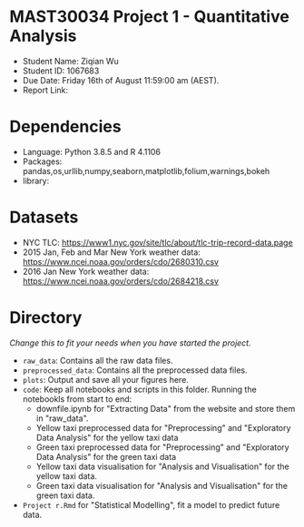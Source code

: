 # MAST30034 Project 1 - Quantitative Analysis
- Student Name: Ziqian Wu
- Student ID: 1067683
- Due Date: Friday 16th of August 11:59:00 am (AEST).
- Report Link: 

# Dependencies
- Language: Python 3.8.5 and R 4.1106
- Packages: pandas,os,urllib,numpy,seaborn,matplotlib,folium,warnings,bokeh
- library:



# Datasets
- NYC TLC: https://www1.nyc.gov/site/tlc/about/tlc-trip-record-data.page
- 2015 Jan, Feb and Mar New York weather data: https://www.ncei.noaa.gov/orders/cdo/2680310.csv
- 2016 Jan New York weather data: https://www.ncei.noaa.gov/orders/cdo/2684218.csv


# Directory
_Change this to fit your needs when you have started the project._
- `raw_data`: Contains all the raw data files.  
- `preprocessed_data`: Contains all the preprocessed data files. 
- `plots`: Output and save all your figures here.
- `code`: Keep all notebooks and scripts in this folder. Running the notebookls 
    from start to end:
    - downfile.ipynb for "Extracting Data" from the website and store them in "raw_data".
    - Yellow taxi preprocessed data for "Preprocessing" and "Exploratory Data Analysis" 
    for the yellow taxi data
    - Green taxi preprocessed data for "Preprocessing" and "Exploratory Data Analysis" 
    for the green taxi data
    - Yellow taxi data visualisation for "Analysis and Visualisation" for the 
    yellow taxi data.
    - Green taxi data visualisation for "Analysis and Visualisation" for the 
    green taxi data.
-  `Project r.Rmd` for "Statistical Modelling", fit a model to predict future data.


